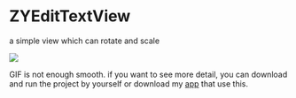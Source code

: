 # ZYEditTextView
a simple view which can rotate and scale


![](http://obu9sn81l.bkt.clouddn.com/zyeditview.gif)

GIF is not enough smooth. if you want to see more detail, you can download and run the project by yourself or download my [app](https://itunes.apple.com/cn/app/id1052505483?mt=8) that use this.
